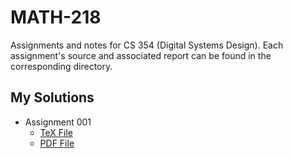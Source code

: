 # MATH-218
Assignments and notes for CS 354 (Digital Systems Design).  Each assignment's source and associated report
can be found in the corresponding directory. 

## My Solutions

* Assignment 001 
  - [TeX File](https://github.com/shmishtopher/MATH-218/blob/master/Assignment_001/report.tex)
  - [PDF File](https://github.com/shmishtopher/MATH-218/blob/master/Assignmnet_001/report.pdf)